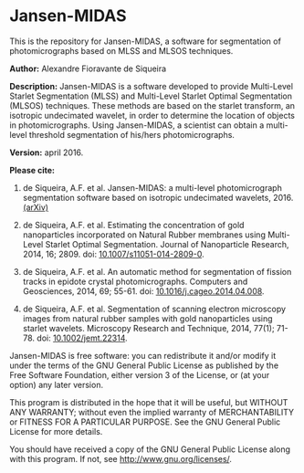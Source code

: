 Jansen-MIDAS
============

This is the repository for Jansen-MIDAS, a software for segmentation of photomicrographs based on MLSS and MLSOS techniques.

**Author:** Alexandre Fioravante de Siqueira

**Description:** Jansen-MIDAS is a software developed to provide
Multi-Level Starlet Segmentation (MLSS) and Multi-Level Starlet
Optimal Segmentation (MLSOS) techniques. These methods are based on
the starlet transform, an isotropic undecimated wavelet, in order to
determine the location of objects in photomicrographs.
Using Jansen-MIDAS, a scientist can obtain a multi-level threshold
segmentation of his/hers photomicrographs.

**Version:** april 2016.

**Please cite:**

1. de Siqueira, A.F. et al. Jansen-MIDAS: a multi-level photomicrograph
segmentation software based on isotropic undecimated wavelets, 2016. [(arXiv)](http://www.arxiv.org/abs/1604.05921)

2. de Siqueira, A.F. et al. Estimating the concentration of gold
nanoparticles incorporated on Natural Rubber membranes using Multi-Level
Starlet Optimal Segmentation. Journal of Nanoparticle Research, 2014,
16; 2809. doi: [10.1007/s11051-014-2809-0](http://dx.doi.org/10.1007/s11051-014-2809-0).

3. de Siqueira, A.F. et al. An automatic method for segmentation
of fission tracks in epidote crystal photomicrographs. Computers and
Geosciences, 2014, 69; 55-61. doi: [10.1016/j.cageo.2014.04.008](http://dx.doi.org/10.1016/j.cageo.2014.04.008).

4. de Siqueira, A.F. et al. Segmentation of scanning electron
microscopy images from natural rubber samples with gold nanoparticles
using starlet wavelets. Microscopy Research and Technique, 2014, 77(1);
71-78. doi: [10.1002/jemt.22314](http://dx.doi.org/10.1002/jemt.22314).

Jansen-MIDAS is free software: you can redistribute it and/or modify
it under the terms of the GNU General Public License as published by
the Free Software Foundation, either version 3 of the License, or
(at your option) any later version.

This program is distributed in the hope that it will be useful,
but WITHOUT ANY WARRANTY; without even the implied warranty of
MERCHANTABILITY or FITNESS FOR A PARTICULAR PURPOSE.  See the
GNU General Public License for more details.

You should have received a copy of the GNU General Public License
along with this program.  If not, see <http://www.gnu.org/licenses/>.

